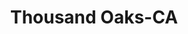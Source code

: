 ---
title: Thousand Oaks-CA
slug: thousand-oaks-ca
f_state:
- cms/state/california.md
f_locations:
- cms/payday-loan/aaa-century-check-cashing-690.md
- cms/payday-loan/checkers-check-cashing-14236.md
- cms/payday-loan/checking-check-cashing-centers-14267.md
- cms/payday-loan/coast-check-cashing-service-15113.md
- cms/payday-loan/conejo-check-cashing-15265.md
- cms/payday-loan/pay-it-back-check-cashing-inc-23602.md
updated-on: '2024-05-30T13:41:28.615Z'
created-on: '2024-05-30T13:41:28.615Z'
published-on: '2024-05-30T13:54:32.469Z'
f_city: Thousand Oaks
layout: '[city].html'
tags: city
---